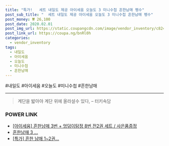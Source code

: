 ```yaml
--- 
title: "특가!   세트 내일도 제공 아이세움 오늘도 3 미니수첩 흔한남매 펭수" 
post_sub_title: "  세트 내일도 제공 아이세움 오늘도 3 미니수첩 흔한남매 펭수" 
post_money: ₩ 26,100 
post_date: 2020.02.01 
post_img_url: https://static.coupangcdn.com/image/vendor_inventory/c824/20459a755e2e48315ae04ed39ce62bf00defc086af52b362143125c9e73c.png 
post_link_url: https://coupa.ng/bnRl0h 
categories: 
  - vendor_inventory 
tags: 
  - 내일도 
  - 아이세움 
  - 오늘도 
  - 미니수첩 
  - 흔한남매 
--- 
```

  #내일도 #아이세움 #오늘도 #미니수첩 #흔한남매 
<hr> 

> 계단을 밟아야 계단 위에 올라설수 있다, – 터키속담 


### POWER LINK

* <a href="https://blog.naver.com/santokki14/221785450746" target="_blank">[아이세움] 흔한남매 3번 + 엉덩이탐정 8번 전2권 세트 / 사은품증정</a>
* <a href="https://blog.naver.com/sakai111/221785749404" target="_blank">흔한남매 3 ...</a>
* <a href="https://blog.naver.com/santokki14/221792746393" target="_blank">[특가] 흔한 남매 1~2권...</a>
